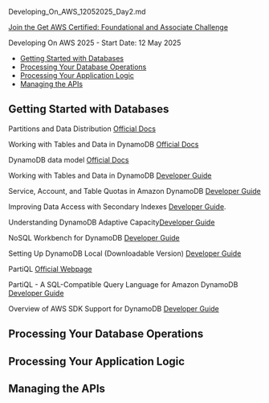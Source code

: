 Developing_On_AWS_12052025_Day2.md 

[Join the Get AWS Certified: Foundational and Associate Challenge](https://pages.awscloud.com/GLOBAL-other-GC-Traincert-Foundational-and-Associate-Certification-Challenge-2025-reg.html)

Developing On AWS 2025 - Start Date: 12 May 2025

- [Getting Started with Databases](#getting-started-with-databases)
- [Processing Your Database Operations](#processing-your-database-operations)
- [Processing Your Application Logic](#processing-your-application-logic)
- [Managing the APIs](#managing-the-apis)

## Getting Started with Databases

Partitions and Data Distribution [Official Docs](https://docs.aws.amazon.com/amazondynamodb/latest/developerguide/HowItWorks.Partitions.html)

Working with Tables and Data in DynamoDB [Official Docs](https://docs.aws.amazon.com/amazondynamodb/latest/developerguide/WorkingWithTables.html)

DynamoDB data model [Official Docs](https://docs.aws.amazon.com/amazondynamodb/latest/developerguide/HowItWorks.Partitions.html)

Working with Tables and Data in DynamoDB [Developer Guide](https://docs.aws.amazon.com/amazondynamodb/latest/developerguide/WorkingWithTables.html)

Service, Account, and Table Quotas in Amazon DynamoDB [Developer Guide](https://docs.aws.amazon.com/amazondynamodb/latest/developerguide/Limits.html)

Improving Data Access with Secondary Indexes [Developer Guide](https://docs.aws.amazon.com/amazondynamodb/latest/developerguide/SecondaryIndexes.html).

Understanding DynamoDB Adaptive Capacity[Developer Guide](https://docs.aws.amazon.com/amazondynamodb/latest/developerguide/bp-partition-key-design.html)

NoSQL Workbench for DynamoDB [Developer Guide](https://docs.aws.amazon.com/amazondynamodb/latest/developerguide/workbench.html)

Setting Up DynamoDB Local (Downloadable Version) [Developer Guide](https://docs.aws.amazon.com/amazondynamodb/latest/developerguide/DynamoDBLocal.html)

PartiQL [Official Webpage](https://partiql.org/)

PartiQL - A SQL-Compatible Query Language for Amazon DynamoDB [Developer Guide](https://docs.aws.amazon.com/amazondynamodb/latest/developerguide/ql-reference.html)

Overview of AWS SDK Support for DynamoDB [Developer Guide](https://docs.aws.amazon.com/amazondynamodb/latest/developerguide/Programming.SDKOverview.html)

## Processing Your Database Operations

## Processing Your Application Logic

## Managing the APIs
